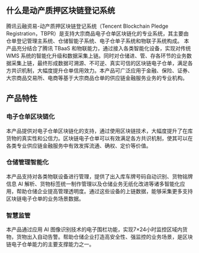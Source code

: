 ## 什么是动产质押区块链登记系统
腾讯云融资易-动产质押区块链登记系统（Tencent Blockchain Pledge Registration，TBPR）是支持大宗商品电子仓单区块链化的专业系统，其主要由仓单登记管理主系统、仓储智能子系统、电子仓单子系统和物联子系统构成。
本产品充分结合了腾讯 TBaaS 和物联能力，通过接入各类智能化设备，实现对传统 WMS 系统的智能化升级和数据采集上链。同时对仓储进、管、存各环节的业务数据采集上链，最终形成数据可溯源、不可逆、真实可信的区块链电子仓单，满足各方共识机制，大幅度提升仓单信用效力。本产品可广泛应用于金融、保险、证券、大宗商品交易所、电商等基于大宗商品仓单的供应链金融服务业务的专业机构。

## 产品特性
### 电子仓单区块链化
本产品提供对电子仓单区块链化的支持，通过使用区块链技术，大幅度提升了在库货物的真实性和公信力。区块链电子仓单可以有效满足各方共识机制，使其可以在各类专业供应链金融服务中有效发挥流通、确权、定价等价值。

### 仓储管理智能化
本产品支持对各类物联设备进行管理，提供了出入库车牌号码自动识别、货物铭牌信息 AI 解析、货物标签统一制作管理以及仓储业务无纸化改进等诸多智能化应用，帮助仓储企业提高管理透明度。通过这些设备的上链数据，能够采集更多支持区块链电子仓单的业务场景数据。

### 智慧监管
本产品通过应用 AI 图像识别技术的电子围栏功能，实现7×24小时监控区域内货物，货物出入自动告警。帮助仓储企业打造高安全性、强监控的业务场景，是区块链电子仓单能力的主要支撑能力之一。
